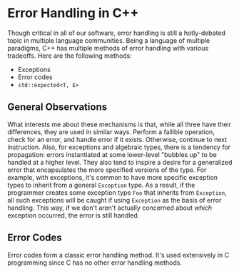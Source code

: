 # Error Handling in C++

Though critical in all of our software, error handling is still a hotly-debated topic in multiple language communities. Being a language of multiple paradigms, C++ has multiple methods of error handling with various tradeoffs. Here are the following methods:

- Exceptions
- Error codes
- `std::expected<T, E>`

## General Observations

What interests me about these mechanisms is that, while all three have their differences,
they are used in similar ways. Perform a fallible operation, check for an error, and handle
error if it exists. Otherwise, continue to next instruction. Also, for exceptions
and algebraic types, there is a tendency for propagation: errors instantiated at
some lower-level "bubbles up" to be handled at a higher level. They also tend to
inspire a desire for a generalized error that encapsulates the more specified
versions of the type. For example, with exceptions, it's common to have more
specific exception types to inherit from a general `Exception` type. As a result,
if the programmer creates some exception type `Foo` that inherits from `Exception`,
all such exceptions will be caught if using `Exception` as the basis of error
handling. This way, if we don't aren't actually concerned about *which* exception
occurred, the error is still handled.

## Error Codes

Error codes form a classic error handling method. It's used extensively in C
programming since C has no other error handling methods.
